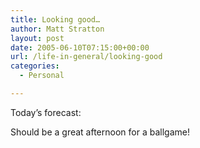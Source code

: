 ```yaml
---
title: Looking good…
author: Matt Stratton
layout: post
date: 2005-06-10T07:15:00+00:00
url: /life-in-general/looking-good
categories:
  - Personal

---
```

Today&#8217;s forecast:

Should be a great afternoon for a ballgame!